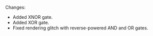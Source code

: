 Changes:

* Added XNOR gate.
* Added XOR gate.
* Fixed rendering glitch with reverse-powered AND and OR gates.
